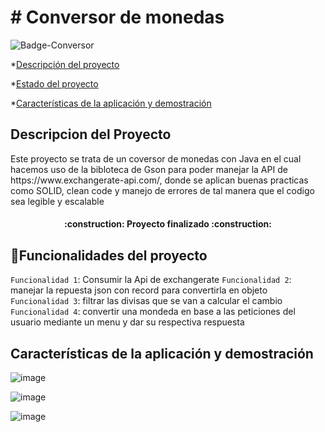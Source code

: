 <h1> # Conversor de monedas </h1>

![Badge-Conversor](https://github.com/user-attachments/assets/62b4b142-72d4-4048-ae0e-2e3ddfa75478)


*[Descripción del proyecto](#descripción-del-proyecto)

*[Estado del proyecto](#Estado-del-proyecto)

*[Características de la aplicación y demostración](#Características-de-la-aplicación-y-demostración)







<h2> Descripcion del Proyecto </h2>

<p> Este proyecto se trata de un coversor de monedas con Java en el cual hacemos uso de la bibloteca de Gson para poder manejar la API de https://www.exchangerate-api.com/, donde se aplican buenas practicas como SOLID, clean code y manejo de errores  de tal manera que el codigo sea legible y escalable  </p>




<h4 align="center">
:construction: Proyecto finalizado :construction:
</h4>

## :hammer:Funcionalidades del proyecto

`Funcionalidad 1`: Consumir la Api de exchangerate 
`Funcionalidad 2`: manejar la repuesta json con record para convertirla en objeto 
`Funcionalidad 3`: filtrar las divisas que se van a calcular el cambio 
`Funcionalidad 4`: convertir una mondeda en base a las peticiones del usuario mediante un menu y dar su respectiva respuesta

## Características de la aplicación y demostración

![image](https://github.com/user-attachments/assets/0edb82e0-79cd-48d1-b35a-2ddf1dc36274)

![image](https://github.com/user-attachments/assets/dfbaff3d-933f-4f74-9ff3-d37f201f4b27)

![image](https://github.com/user-attachments/assets/2bca6cea-505b-424c-a6b0-eb8b2e93b148)




